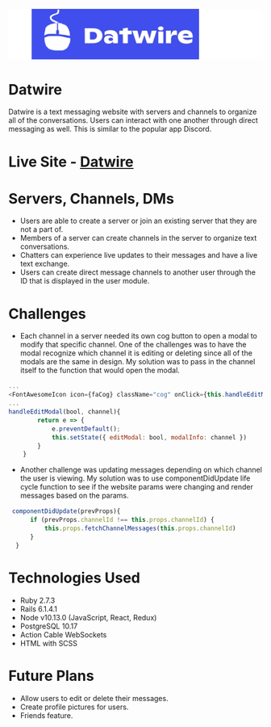 ![alt text](https://github.com/james625/Datwire/blob/main/app/assets/images/logotext.png "Logo Image")

# Datwire

Datwire is a text messaging website with servers and channels to organize all of the conversations. Users can interact with one another through direct messaging as well. This is similar to the popular app Discord.

# Live Site - [Datwire](https://datwire.herokuapp.com/)

# Servers, Channels, DMs

 - Users are able to create a server or join an existing server that they are not a part of.
 - Members of a server can create channels in the server to organize text conversations.
 - Chatters can experience live updates to their messages and have a live text exchange.
 - Users can create direct message channels to another user through the ID that is displayed in the user module.

# Challenges

  - Each channel in a server needed its own cog button to open a modal to modify that specific channel. One of the challenges was to have the modal recognize which channel it is   editing or deleting since all of the modals are the same in design. My solution was to pass in the channel itself to the function that would open the modal.
  ```js
  ...
  <FontAwesomeIcon icon={faCog} className="cog" onClick={this.handleEditModal(true, channel)} />
  ... 
  handleEditModal(bool, channel){
          return e => {
              e.preventDefault();
              this.setState({ editModal: bool, modalInfo: channel })
          }
      }
  ```
  - Another challenge was updating messages depending on which channel the user is viewing. My solution was to use componentDidUpdate life cycle function to see if the website     params were changing and render messages based on the params.
  ```js
   componentDidUpdate(prevProps){
        if (prevProps.channelId !== this.props.channelId) {
            this.props.fetchChannelMessages(this.props.channelId)
        }
    }
   ```

# Technologies Used

 - Ruby 2.7.3
 - Rails 6.1.4.1
 - Node v10.13.0 (JavaScript, React, Redux)
 - PostgreSQL 10.17
 - Action Cable WebSockets
 - HTML with SCSS

# Future Plans

  - Allow users to edit or delete their messages.
  - Create profile pictures for users.
  - Friends feature.

